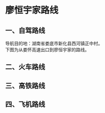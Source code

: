 # 廖恒宇家路线
## 一、自驾路线

导航目的地：湖南省娄底市新化县西河镇正中村。<br>
下图为从娄怀高速出口到廖恒宇家的路线。

## 二、火车路线

## 三、高铁路线

## 四、飞机路线
